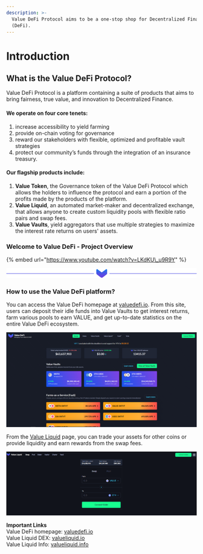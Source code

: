 ```yaml
---
description: >-
  Value DeFi Protocol aims to be a one-stop shop for Decentralized Finance
  (DeFi).
---
```


# Introduction

## **What is the Value DeFi Protocol?**

Value DeFi Protocol is a platform containing a suite of products that aims to bring fairness, true value, and innovation to Decentralized Finance. 

#### **We operate on four core tenets:**

1. increase accessibility to yield farming
2. provide on-chain voting for governance
3. reward our stakeholders with flexible, optimized and profitable vault strategies
4. protect our community’s funds through the integration of an insurance treasury.

#### Our flagship products include:

1. **Value Token**, the Governance token of the Value DeFi Protocol which allows the holders to influence the protocol and earn a portion of the profits made by the products of the platform.  
2. **Value Liquid**, an automated market-maker and decentralized exchange, that allows anyone to create custom liquidity pools with flexible ratio pairs and swap fees. 
3. **Value Vaults**, yield aggregators that use multiple strategies to maximize the interest rate returns on users' assets.

### Welcome to Value DeFi - Project Overview

{% embed url="https://www.youtube.com/watch?v=LKdKU\_u9R9Y" %}



![](.gitbook/assets/value-seperator.png)

### **How to use the Value DeFi platform?**

You can access the Value DeFi homepage at [valuedefi.io](https://valuedefi.io).  From this site, users can deposit their idle funds into Value Vaults to get interest returns, farm various pools to earn VALUE, and get up-to-date statistics on the entire Value DeFi ecosystem. 

![Value DeFi platform homepage at valuedefi.io](.gitbook/assets/image%20%2830%29.png)

From the [Value Liquid](products/value-liquid.md) page, you can trade your assets for other coins or provide liquidity and earn rewards from the swap fees.

![Value Liquid homepage at valueliquid.io](.gitbook/assets/image%20%2829%29.png)

**Important Links**  
Value DeFi homepage:  [valuedefi.io](https://valuedefi.io)  
Value Liquid DEX:       [valueliquid.io](https://valueliquid.io/)  
Value Liquid Info:       [valueliquid.info](https://valueliquid.info) 

